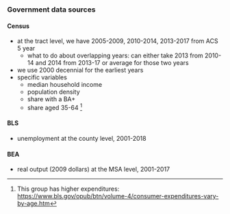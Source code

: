 ### Government data sources

#### Census
- at the tract level, we have 2005-2009, 2010-2014, 2013-2017 from ACS 5 year
    * what to do about overlapping years: can either take 2013 from 2010-14 and 2014 from 2013-17 or average for those two years
- we use 2000 decennial for the earliest years
- specific variables
    * median household income
    * population density
    * share with a BA+
    * share aged 35-64 [^1] 


#### BLS
- unemployment at the county level, 2001-2018

#### BEA
- real output (2009 dollars) at the MSA level, 2001-2017

[^1]: This group has higher expenditures: https://www.bls.gov/opub/btn/volume-4/consumer-expenditures-vary-by-age.htm